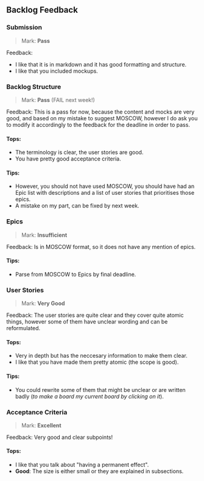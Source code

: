 ## Backlog Feedback

### Submission

>Mark: **Pass**

Feedback: 
- I like that it is in markdown and it has good formatting and structure.
- I like that you included mockups.

### Backlog Structure

>Mark: **Pass** (FAIL next week!)

Feedback: This is a pass for now, because the content and mocks are very good, and based on my mistake to suggest MOSCOW, however I do ask you to modify it accordingly to the feedback for the deadline in order to pass.
#### Tops:
- The terminology is clear, the user stories are good.
- You have pretty good acceptance criteria.
#### Tips:
- However, you should not have used MOSCOW, you should have had an Epic list with descriptions and a list of user stories that prioritises those epics.
- A mistake on my part, can be fixed by next week.


### Epics

>Mark: **Insufficient**

Feedback: Is in MOSCOW format, so it does not have any mention of epics.
#### Tips:
- Parse from MOSCOW to Epics by final deadline.


### User Stories

>Mark: **Very Good**

Feedback: The user stories are quite clear and they cover quite atomic things, however some of them have unclear wording and can be reformulated.
#### Tops:
- Very in depth but has the neccesary information to make them clear.
- I like that you have made them pretty atomic (the scope is good).
#### Tips:
- You could rewrite some of them that might be unclear or are written badly (*to make a board my current board by clicking on it*).


### Acceptance Criteria

>Mark: **Excellent**

Feedback: Very good and clear subpoints!
#### Tops:
- I like that you talk about "having a permanent effect".
- **Good**: The size is either small or they are explained in subsections.

